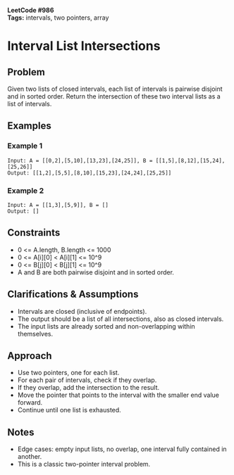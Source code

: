**LeetCode #986**  
**Tags:** intervals, two pointers, array

# Interval List Intersections

## Problem
Given two lists of closed intervals, each list of intervals is pairwise disjoint and in sorted order. Return the intersection of these two interval lists as a list of intervals.

## Examples

### Example 1
```
Input: A = [[0,2],[5,10],[13,23],[24,25]], B = [[1,5],[8,12],[15,24],[25,26]]
Output: [[1,2],[5,5],[8,10],[15,23],[24,24],[25,25]]
```

### Example 2
```
Input: A = [[1,3],[5,9]], B = []
Output: []
```

## Constraints
- 0 <= A.length, B.length <= 1000
- 0 <= A[i][0] < A[i][1] <= 10^9
- 0 <= B[j][0] < B[j][1] <= 10^9
- A and B are both pairwise disjoint and in sorted order.

## Clarifications & Assumptions
- Intervals are closed (inclusive of endpoints).
- The output should be a list of all intersections, also as closed intervals.
- The input lists are already sorted and non-overlapping within themselves.

## Approach
- Use two pointers, one for each list.
- For each pair of intervals, check if they overlap.
- If they overlap, add the intersection to the result.
- Move the pointer that points to the interval with the smaller end value forward.
- Continue until one list is exhausted.

## Notes
- Edge cases: empty input lists, no overlap, one interval fully contained in another.
- This is a classic two-pointer interval problem. 